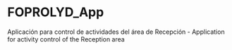 # FOPROLYD_App
Aplicación para control de actividades del área de Recepción -  Application for activity control of the Reception area
